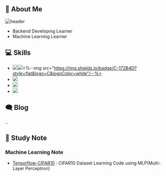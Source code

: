## 👋 About Me

![header](https://capsule-render.vercel.app/api?type=waving&color=timeGradient&height=240&section=header&text=🐛Hi,%20I'm%20Shinae%20Lee%20&fontSize=36&animation=fadeIn&fontAlignY=36)
- Backend Developing Learner
- Machine Learning Learner

## 💻 Skills

- <img src="https://img.shields.io/badge/java-007396?style=flat&logo=java&logoColor=white"><img src="https://img.shields.io/badge/Python-3766AB?style=flat&logo=Python&logoColor=white"/><%--img src="https://img.shields.io/badge/C-172B4D?style=flat&logo=C&logoColor=white"/--%>
- <img src="https://img.shields.io/badge/mysql-4479A1?style=flat&logo=mysql&logoColor=white">
- <img src="https://img.shields.io/badge/Numpy-1E8449?style=flat&logo=Numpy&logoColor=white">
- <img src="https://img.shields.io/badge/Git-F05032?style=flat&logo=Git&logoColor=white"/>

## 🗨 Blog

..

## 📁 Study Note

### Machine Learning Note

- [Tensorflow-CIFAR10](https://github.com/alpapago/Tensorflow-CIFAR10) : CIFAR10 Dataset Learning Code using MLP(Multi-Layer Perceptron)
